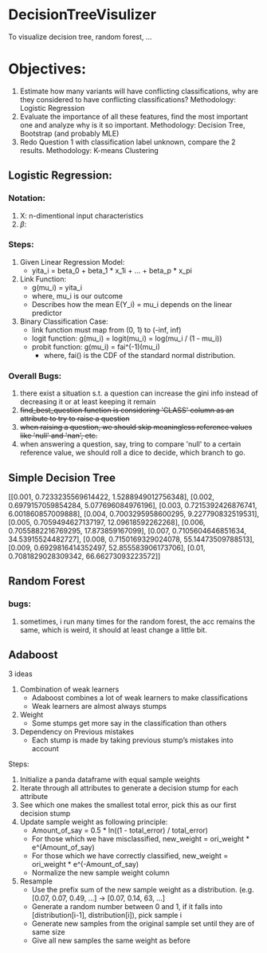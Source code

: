 # DecisionTreeVisulizer
 To visualize decision tree, random forest, ...

# Objectives:
1.	Estimate how many variants will have conflicting classifications, why are they considered to have conflicting classifications?
	Methodology: Logistic Regression
2.	Evaluate the importance of all these features, find the most important one and analyze why is it so important.
	Methodology: Decision Tree, Bootstrap (and probably MLE)
3.	Redo Question 1 with classification label unknown, compare the 2 results.
	Methodology: K-means Clustering

## Logistic Regression:
### Notation:
1. X: n-dimentional input characteristics
2. $\beta$: 

### Steps:
1. Given Linear Regression Model: 
	* yita_i = beta_0 + beta_1 * x_1i + ... + beta_p * x_pi
2. Link Function: 
	* g(mu_i) = yita_i
	* where, mu_i is our outcome
	* Describes how the mean E(Y_i) = mu_i depends on the linear predictor
3. Binary Classification Case:
	* link function must map from (0, 1) to (-inf, inf)
	* logit function: g(mu_i) = logit(mu_i) = log(mu_i / (1 - mu_i))
	* probit function: g(mu_i) = fai^(-1)(mu_i)
		* where, fai() is the CDF of the standard normal distribution.


### Overall Bugs:
1. there exist a situation s.t. a question can increase the gini info instead of decreasing it or at least keeping it remain
2. ~~find_best_question function is considering 'CLASS' column as an attribute to try to raise a question~~
3. ~~when raising a question, we should skip meaningless reference values like 'null' and 'nan', etc.~~
4. when answering a question, say, tring to compare 'null' to a certain reference value, we should roll a dice to decide, which branch to go.


## Simple Decision Tree
[[0.001, 0.7233235569614422, 1.5288949012756348], 
[0.002, 0.6979157059854284, 5.077696084976196], 
[0.003, 0.7215392426876741, 6.001860857009888], 
[0.004, 0.7003295958600295, 9.227790832519531], 
[0.005, 0.7059494627137197, 12.09618592262268], 
[0.006, 0.7055882216769295, 17.873859167099], 
[0.007, 0.7105604646851634, 34.53915524482727], 
[0.008, 0.7150169329024078, 55.14473509788513], 
[0.009, 0.6929816414352497, 52.855583906173706], 
[0.01, 0.7081829028309342, 66.66273093223572]]

## Random Forest

### bugs:
1. sometimes, i run many times for the random forest, the acc remains the same, which is weird, it should at least change a little bit.

## Adaboost
3 ideas
1. Combination of weak learners
    * Adaboost combines a lot of weak learners to make classifications
    * Weak learners are almost always stumps
2. Weight
    * Some stumps get more say in the classification than others
3. Dependency on Previous mistakes
    * Each stump is made by taking previous stump’s mistakes into account

Steps:
1. Initialize a panda dataframe with equal sample weights
2. Iterate through all attributes to generate a decision stump for each attribute
3. See which one makes the smallest total error, pick this as our first decision stump
4. Update sample weight as following principle:
    * Amount_of_say = 0.5 * ln((1 - total_error) / total_error)
    * For those which we have misclassified, new_weight = ori_weight * e^(Amount_of_say)
    * For those which we have correctly classified, new_weight = ori_weight * e^(-Amount_of_say)
    * Normalize the new sample weight column
5. Resample
    * Use the prefix sum of the new sample weight as a distribution. (e.g. [0.07, 0.07, 0.49, ...] -> [0.07, 0.14, 63, ...]
    * Generate a random number between 0 and 1, if it falls into [distribution[i-1], distribution[i]), pick sample i
    * Generate new samples from the original sample set until they are of same size
    * Give all new samples the same weight as before
